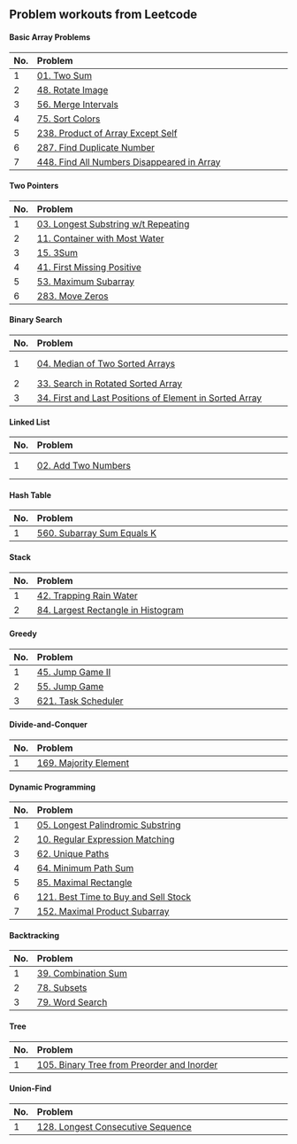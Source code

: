 ## Problem workouts from Leetcode

#### Basic Array Problems

| No.  | Problem&nbsp;&nbsp;&nbsp;&nbsp;&nbsp;&nbsp;&nbsp;&nbsp;&nbsp;&nbsp;&nbsp;&nbsp;&nbsp;&nbsp;&nbsp;&nbsp;&nbsp;&nbsp;&nbsp;&nbsp;&nbsp;&nbsp;&nbsp;&nbsp;&nbsp;&nbsp;&nbsp;&nbsp;&nbsp;&nbsp;&nbsp;&nbsp;&nbsp;&nbsp;&nbsp;&nbsp;&nbsp;&nbsp;&nbsp;&nbsp;&nbsp;&nbsp;&nbsp;&nbsp;&nbsp;&nbsp;&nbsp;&nbsp;&nbsp;&nbsp;&nbsp;&nbsp;&nbsp;&nbsp;&nbsp;&nbsp;&nbsp;&nbsp;&nbsp;&nbsp;&nbsp;&nbsp;&nbsp;&nbsp;&nbsp;&nbsp;&nbsp;&nbsp;&nbsp;&nbsp;&nbsp;&nbsp;&nbsp;&nbsp;&nbsp;&nbsp;&nbsp;&nbsp;&nbsp;&nbsp;&nbsp;&nbsp;&nbsp;&nbsp;&nbsp;&nbsp;&nbsp;&nbsp;&nbsp;&nbsp;&nbsp;&nbsp;&nbsp;&nbsp;&nbsp;&nbsp;&nbsp;&nbsp;&nbsp;&nbsp; | Solution&nbsp;&nbsp;&nbsp;&nbsp;&nbsp;&nbsp;&nbsp;&nbsp;&nbsp;&nbsp;&nbsp;&nbsp;&nbsp;&nbsp;&nbsp;&nbsp;&nbsp;&nbsp;&nbsp;&nbsp; | Level  |
| ---- | :----------------------------------------------------------- | ------------------------------------------------------------ | ------ |
| 1    | [01. Two Sum](https://leetcode.com/problems/two-sum/)        | [python](https://github.com/baihuaxie/leetcode/blob/master/01_basic_array/01_two_sums.py) | Easy   |
| 2    | [48. Rotate Image](https://leetcode.com/problems/rotate-image/) | [c++](https://github.com/baihuaxie/leetcode/blob/master/01_basic_array/48_rotate_image.cpp) | Medium |
| 3    | [56. Merge Intervals](https://leetcode.com/problems/merge-intervals/) | [c++](https://github.com/baihuaxie/leetcode/blob/master/01_basic_array/56_merge_intervals.h) | Medium |
| 4    | [75. Sort Colors](https://leetcode.com/problems/sort-colors/) | [c++](https://github.com/baihuaxie/leetcode/blob/master/01_basic_array/75_sort_colors.h) | Medium |
| 5    | [238. Product of Array Except Self](https://leetcode.com/problems/product-of-array-except-self/) | [c++](https://github.com/baihuaxie/leetcode/blob/master/01_basic_array/238_product_except_self.h) | Medium |
| 6    | [287. Find Duplicate Number](https://leetcode.com/problems/find-the-duplicate-number/) | [c++ (speed 90%)](https://github.com/baihuaxie/leetcode/blob/master/01_basic_array/287_find_duplicate.h) | Medium |
| 7    | [448. Find All Numbers Disappeared in Array](https://leetcode.com/problems/find-all-numbers-disappeared-in-an-array/) | [c++](https://github.com/baihuaxie/leetcode/blob/master/01_basic_array/448_all_missing_numbers.h) | Easy   |

#### Two Pointers

| No.  | Problem&nbsp;&nbsp;&nbsp;&nbsp;&nbsp;&nbsp;&nbsp;&nbsp;&nbsp;&nbsp;&nbsp;&nbsp;&nbsp;&nbsp;&nbsp;&nbsp;&nbsp;&nbsp;&nbsp;&nbsp;&nbsp;&nbsp;&nbsp;&nbsp;&nbsp;&nbsp;&nbsp;&nbsp;&nbsp;&nbsp;&nbsp;&nbsp;&nbsp;&nbsp;&nbsp;&nbsp;&nbsp;&nbsp;&nbsp;&nbsp;&nbsp;&nbsp;&nbsp;&nbsp;&nbsp;&nbsp;&nbsp;&nbsp;&nbsp;&nbsp;&nbsp;&nbsp;&nbsp;&nbsp;&nbsp;&nbsp;&nbsp;&nbsp;&nbsp;&nbsp;&nbsp;&nbsp;&nbsp;&nbsp;&nbsp;&nbsp;&nbsp;&nbsp;&nbsp;&nbsp;&nbsp;&nbsp;&nbsp;&nbsp;&nbsp;&nbsp;&nbsp;&nbsp;&nbsp;&nbsp;&nbsp;&nbsp;&nbsp;&nbsp;&nbsp;&nbsp;&nbsp;&nbsp;&nbsp;&nbsp;&nbsp;&nbsp;&nbsp;&nbsp;&nbsp;&nbsp;&nbsp;&nbsp;&nbsp;&nbsp; | Solution&nbsp;&nbsp;&nbsp;&nbsp;&nbsp;&nbsp;&nbsp;&nbsp;&nbsp;&nbsp;&nbsp;&nbsp;&nbsp;&nbsp;&nbsp;&nbsp;&nbsp;&nbsp;&nbsp;&nbsp; | Level  |
| ---- | ------------------------------------------------------------ | ------------------------------------------------------------ | ------ |
| 1    | [03. Longest Substring w/t Repeating](https://leetcode.com/problems/longest-substring-without-repeating-characters/) | [python (mem 99%)](https://github.com/baihuaxie/leetcode/blob/master/02_two_pointers/03_longest_substring.py) | Medium |
| 2    | [11. Container with Most Water](https://leetcode.com/problems/container-with-most-water/) | [python](https://github.com/baihuaxie/leetcode/blob/master/02_two_pointers/11_container.py) | Medium |
| 3    | [15. 3Sum](https://leetcode.com/problems/3sum/)              | [c++](https://github.com/baihuaxie/leetcode/blob/master/02_two_pointers/15_3Sum.cpp) | Medium |
| 4    | [41. First Missing Positive](https://leetcode.com/problems/first-missing-positive/) | [c++](https://github.com/baihuaxie/leetcode/blob/master/02_two_pointers/41_first_missing_pos_integer.cpp) | Hard   |
| 5    | [53. Maximum Subarray](https://leetcode.com/problems/maximum-subarray/) | [c++](https://github.com/baihuaxie/leetcode/blob/master/02_two_pointers/53_maximum_subarray.cpp) | Easy   |
| 6    | [283. Move Zeros](https://leetcode.com/problems/move-zeroes/) | [c++](https://github.com/baihuaxie/leetcode/blob/master/02_two_pointers/283_move_zeros.h) | Easy   |

#### Binary Search

| No.  | Problem&nbsp;&nbsp;&nbsp;&nbsp;&nbsp;&nbsp;&nbsp;&nbsp;&nbsp;&nbsp;&nbsp;&nbsp;&nbsp;&nbsp;&nbsp;&nbsp;&nbsp;&nbsp;&nbsp;&nbsp;&nbsp;&nbsp;&nbsp;&nbsp;&nbsp;&nbsp;&nbsp;&nbsp;&nbsp;&nbsp;&nbsp;&nbsp;&nbsp;&nbsp;&nbsp;&nbsp;&nbsp;&nbsp;&nbsp;&nbsp;&nbsp;&nbsp;&nbsp;&nbsp;&nbsp;&nbsp;&nbsp;&nbsp;&nbsp;&nbsp;&nbsp;&nbsp;&nbsp;&nbsp;&nbsp;&nbsp;&nbsp;&nbsp;&nbsp;&nbsp;&nbsp;&nbsp;&nbsp;&nbsp;&nbsp;&nbsp;&nbsp;&nbsp;&nbsp;&nbsp;&nbsp;&nbsp;&nbsp;&nbsp;&nbsp;&nbsp;&nbsp;&nbsp;&nbsp;&nbsp;&nbsp;&nbsp;&nbsp;&nbsp;&nbsp;&nbsp;&nbsp;&nbsp;&nbsp;&nbsp;&nbsp;&nbsp;&nbsp;&nbsp;&nbsp;&nbsp;&nbsp;&nbsp;&nbsp;&nbsp; | Solution&nbsp;&nbsp;&nbsp;&nbsp;&nbsp;&nbsp;&nbsp;&nbsp;&nbsp;&nbsp;&nbsp;&nbsp;&nbsp;&nbsp;&nbsp;&nbsp;&nbsp;&nbsp;&nbsp;&nbsp; | Level  |
| ---- | ------------------------------------------------------------ | ------------------------------------------------------------ | ------ |
| 1    | [04. Median of Two Sorted Arrays](https://leetcode.com/problems/median-of-two-sorted-arrays/) | [python (mem 100%)](https://github.com/baihuaxie/leetcode/blob/master/03_binary_search/04_median_of_two_sorted_arrays.py) | Hard   |
| 2    | [33. Search in Rotated Sorted Array](https://leetcode.com/problems/search-in-rotated-sorted-array/) | [c++](https://github.com/baihuaxie/leetcode/blob/master/03_binary_search/33_search_rotated_sorted_array.cpp) | Medium |
| 3    | [34. First and Last Positions of Element in Sorted Array](https://leetcode.com/problems/find-first-and-last-position-of-element-in-sorted-array/) | [c++](https://github.com/baihuaxie/leetcode/blob/master/03_binary_search/34_find_posiitons_in_sorted_array.cpp) | Medium |

#### Linked List

| No.  | Problem&nbsp;&nbsp;&nbsp;&nbsp;&nbsp;&nbsp;&nbsp;&nbsp;&nbsp;&nbsp;&nbsp;&nbsp;&nbsp;&nbsp;&nbsp;&nbsp;&nbsp;&nbsp;&nbsp;&nbsp;&nbsp;&nbsp;&nbsp;&nbsp;&nbsp;&nbsp;&nbsp;&nbsp;&nbsp;&nbsp;&nbsp;&nbsp;&nbsp;&nbsp;&nbsp;&nbsp;&nbsp;&nbsp;&nbsp;&nbsp;&nbsp;&nbsp;&nbsp;&nbsp;&nbsp;&nbsp;&nbsp;&nbsp;&nbsp;&nbsp;&nbsp;&nbsp;&nbsp;&nbsp;&nbsp;&nbsp;&nbsp;&nbsp;&nbsp;&nbsp;&nbsp;&nbsp;&nbsp;&nbsp;&nbsp;&nbsp;&nbsp;&nbsp;&nbsp;&nbsp;&nbsp;&nbsp;&nbsp;&nbsp;&nbsp;&nbsp;&nbsp;&nbsp;&nbsp;&nbsp;&nbsp;&nbsp;&nbsp;&nbsp;&nbsp;&nbsp;&nbsp;&nbsp;&nbsp;&nbsp;&nbsp;&nbsp;&nbsp;&nbsp;&nbsp;&nbsp;&nbsp;&nbsp;&nbsp;&nbsp; | Solution&nbsp;&nbsp;&nbsp;&nbsp;&nbsp;&nbsp;&nbsp;&nbsp;&nbsp;&nbsp;&nbsp;&nbsp;&nbsp;&nbsp;&nbsp;&nbsp;&nbsp;&nbsp;&nbsp;&nbsp; | Level  |
| ---- | ------------------------------------------------------------ | ------------------------------------------------------------ | ------ |
| 1    | [02. Add Two Numbers](https://leetcode.com/problems/add-two-numbers/) | [python (mem 100%)](https://github.com/baihuaxie/leetcode/blob/master/04_linked_list/02_add_two_numbers.py) | Medium |

#### Hash Table

| No.  | Problem&nbsp;&nbsp;&nbsp;&nbsp;&nbsp;&nbsp;&nbsp;&nbsp;&nbsp;&nbsp;&nbsp;&nbsp;&nbsp;&nbsp;&nbsp;&nbsp;&nbsp;&nbsp;&nbsp;&nbsp;&nbsp;&nbsp;&nbsp;&nbsp;&nbsp;&nbsp;&nbsp;&nbsp;&nbsp;&nbsp;&nbsp;&nbsp;&nbsp;&nbsp;&nbsp;&nbsp;&nbsp;&nbsp;&nbsp;&nbsp;&nbsp;&nbsp;&nbsp;&nbsp;&nbsp;&nbsp;&nbsp;&nbsp;&nbsp;&nbsp;&nbsp;&nbsp;&nbsp;&nbsp;&nbsp;&nbsp;&nbsp;&nbsp;&nbsp;&nbsp;&nbsp;&nbsp;&nbsp;&nbsp;&nbsp;&nbsp;&nbsp;&nbsp;&nbsp;&nbsp;&nbsp;&nbsp;&nbsp;&nbsp;&nbsp;&nbsp;&nbsp;&nbsp;&nbsp;&nbsp;&nbsp;&nbsp;&nbsp;&nbsp;&nbsp;&nbsp;&nbsp;&nbsp;&nbsp;&nbsp;&nbsp;&nbsp;&nbsp;&nbsp;&nbsp;&nbsp;&nbsp;&nbsp;&nbsp;&nbsp; | Solution&nbsp;&nbsp;&nbsp;&nbsp;&nbsp;&nbsp;&nbsp;&nbsp;&nbsp;&nbsp;&nbsp;&nbsp;&nbsp;&nbsp;&nbsp;&nbsp;&nbsp;&nbsp;&nbsp;&nbsp; | Level  |
| ---- | ------------------------------------------------------------ | ------------------------------------------------------------ | ------ |
| 1    | [560. Subarray Sum Equals K](https://leetcode.com/problems/subarray-sum-equals-k/) | [c++](https://github.com/baihuaxie/leetcode/blob/master/05_hash_table/560_subarray_sum_k.h) | Medium |

#### Stack

| No.  | Problem&nbsp;&nbsp;&nbsp;&nbsp;&nbsp;&nbsp;&nbsp;&nbsp;&nbsp;&nbsp;&nbsp;&nbsp;&nbsp;&nbsp;&nbsp;&nbsp;&nbsp;&nbsp;&nbsp;&nbsp;&nbsp;&nbsp;&nbsp;&nbsp;&nbsp;&nbsp;&nbsp;&nbsp;&nbsp;&nbsp;&nbsp;&nbsp;&nbsp;&nbsp;&nbsp;&nbsp;&nbsp;&nbsp;&nbsp;&nbsp;&nbsp;&nbsp;&nbsp;&nbsp;&nbsp;&nbsp;&nbsp;&nbsp;&nbsp;&nbsp;&nbsp;&nbsp;&nbsp;&nbsp;&nbsp;&nbsp;&nbsp;&nbsp;&nbsp;&nbsp;&nbsp;&nbsp;&nbsp;&nbsp;&nbsp;&nbsp;&nbsp;&nbsp;&nbsp;&nbsp;&nbsp;&nbsp;&nbsp;&nbsp;&nbsp;&nbsp;&nbsp;&nbsp;&nbsp;&nbsp;&nbsp;&nbsp;&nbsp;&nbsp;&nbsp;&nbsp;&nbsp;&nbsp;&nbsp;&nbsp;&nbsp;&nbsp;&nbsp;&nbsp;&nbsp;&nbsp;&nbsp;&nbsp;&nbsp;&nbsp; | Solution&nbsp;&nbsp;&nbsp;&nbsp;&nbsp;&nbsp;&nbsp;&nbsp;&nbsp;&nbsp;&nbsp;&nbsp;&nbsp;&nbsp;&nbsp;&nbsp;&nbsp;&nbsp;&nbsp;&nbsp; | Level |
| ---- | ------------------------------------------------------------ | ------------------------------------------------------------ | ----- |
| 1    | [42. Trapping Rain Water](https://leetcode.com/problems/trapping-rain-water/) | [c++](https://github.com/baihuaxie/leetcode/blob/master/07_stack/42_trap_rain_water.cpp) | Hard  |
| 2    | [84. Largest Rectangle in Histogram](https://leetcode.com/problems/largest-rectangle-in-histogram/) | [c++](https://github.com/baihuaxie/leetcode/blob/master/07_stack/84_largest_rectangle_in_histogram.h) | Hard  |

#### Greedy

| No.  | Problem&nbsp;&nbsp;&nbsp;&nbsp;&nbsp;&nbsp;&nbsp;&nbsp;&nbsp;&nbsp;&nbsp;&nbsp;&nbsp;&nbsp;&nbsp;&nbsp;&nbsp;&nbsp;&nbsp;&nbsp;&nbsp;&nbsp;&nbsp;&nbsp;&nbsp;&nbsp;&nbsp;&nbsp;&nbsp;&nbsp;&nbsp;&nbsp;&nbsp;&nbsp;&nbsp;&nbsp;&nbsp;&nbsp;&nbsp;&nbsp;&nbsp;&nbsp;&nbsp;&nbsp;&nbsp;&nbsp;&nbsp;&nbsp;&nbsp;&nbsp;&nbsp;&nbsp;&nbsp;&nbsp;&nbsp;&nbsp;&nbsp;&nbsp;&nbsp;&nbsp;&nbsp;&nbsp;&nbsp;&nbsp;&nbsp;&nbsp;&nbsp;&nbsp;&nbsp;&nbsp;&nbsp;&nbsp;&nbsp;&nbsp;&nbsp;&nbsp;&nbsp;&nbsp;&nbsp;&nbsp;&nbsp;&nbsp;&nbsp;&nbsp;&nbsp;&nbsp;&nbsp;&nbsp;&nbsp;&nbsp;&nbsp;&nbsp;&nbsp;&nbsp;&nbsp;&nbsp;&nbsp;&nbsp;&nbsp;&nbsp; | Solution&nbsp;&nbsp;&nbsp;&nbsp;&nbsp;&nbsp;&nbsp;&nbsp;&nbsp;&nbsp;&nbsp;&nbsp;&nbsp;&nbsp;&nbsp;&nbsp;&nbsp;&nbsp;&nbsp;&nbsp; | Level  |
| ---- | ------------------------------------------------------------ | ------------------------------------------------------------ | ------ |
| 1    | [45. Jump Game II](https://leetcode.com/problems/jump-game-ii/) | [c++](https://github.com/baihuaxie/leetcode/blob/master/10_greedy/45_jump_game_II.cpp) | Hard   |
| 2    | [55. Jump Game](https://leetcode.com/problems/jump-game/)    | [c++](https://github.com/baihuaxie/leetcode/blob/master/10_greedy/55_jump_game.h) | Medium |
| 3    | [621. Task Scheduler](https://leetcode.com/problems/task-scheduler/) | [c++](https://github.com/baihuaxie/leetcode/blob/master/10_greedy/621_task_scheduler.h) | Medium |

#### Divide-and-Conquer

| No.  | Problem&nbsp;&nbsp;&nbsp;&nbsp;&nbsp;&nbsp;&nbsp;&nbsp;&nbsp;&nbsp;&nbsp;&nbsp;&nbsp;&nbsp;&nbsp;&nbsp;&nbsp;&nbsp;&nbsp;&nbsp;&nbsp;&nbsp;&nbsp;&nbsp;&nbsp;&nbsp;&nbsp;&nbsp;&nbsp;&nbsp;&nbsp;&nbsp;&nbsp;&nbsp;&nbsp;&nbsp;&nbsp;&nbsp;&nbsp;&nbsp;&nbsp;&nbsp;&nbsp;&nbsp;&nbsp;&nbsp;&nbsp;&nbsp;&nbsp;&nbsp;&nbsp;&nbsp;&nbsp;&nbsp;&nbsp;&nbsp;&nbsp;&nbsp;&nbsp;&nbsp;&nbsp;&nbsp;&nbsp;&nbsp;&nbsp;&nbsp;&nbsp;&nbsp;&nbsp;&nbsp;&nbsp;&nbsp;&nbsp;&nbsp;&nbsp;&nbsp;&nbsp;&nbsp;&nbsp;&nbsp;&nbsp;&nbsp;&nbsp;&nbsp;&nbsp;&nbsp;&nbsp;&nbsp;&nbsp;&nbsp;&nbsp;&nbsp;&nbsp;&nbsp;&nbsp;&nbsp;&nbsp;&nbsp;&nbsp;&nbsp; | Solution&nbsp;&nbsp;&nbsp;&nbsp;&nbsp;&nbsp;&nbsp;&nbsp;&nbsp;&nbsp;&nbsp;&nbsp;&nbsp;&nbsp;&nbsp;&nbsp;&nbsp;&nbsp;&nbsp;&nbsp; | Level |
| ---- | ------------------------------------------------------------ | ------------------------------------------------------------ | ----- |
| 1    | [169. Majority Element](https://leetcode.com/problems/majority-element/) | [c++ (mem 90%)](https://github.com/baihuaxie/leetcode/blob/master/11_divide_and_conquer/169_maj_element.h) | Easy  |

#### Dynamic Programming

| No.  | Problem&nbsp;&nbsp;&nbsp;&nbsp;&nbsp;&nbsp;&nbsp;&nbsp;&nbsp;&nbsp;&nbsp;&nbsp;&nbsp;&nbsp;&nbsp;&nbsp;&nbsp;&nbsp;&nbsp;&nbsp;&nbsp;&nbsp;&nbsp;&nbsp;&nbsp;&nbsp;&nbsp;&nbsp;&nbsp;&nbsp;&nbsp;&nbsp;&nbsp;&nbsp;&nbsp;&nbsp;&nbsp;&nbsp;&nbsp;&nbsp;&nbsp;&nbsp;&nbsp;&nbsp;&nbsp;&nbsp;&nbsp;&nbsp;&nbsp;&nbsp;&nbsp;&nbsp;&nbsp;&nbsp;&nbsp;&nbsp;&nbsp;&nbsp;&nbsp;&nbsp;&nbsp;&nbsp;&nbsp;&nbsp;&nbsp;&nbsp;&nbsp;&nbsp;&nbsp;&nbsp;&nbsp;&nbsp;&nbsp;&nbsp;&nbsp;&nbsp;&nbsp;&nbsp;&nbsp;&nbsp;&nbsp;&nbsp;&nbsp;&nbsp;&nbsp;&nbsp;&nbsp;&nbsp;&nbsp;&nbsp;&nbsp;&nbsp;&nbsp;&nbsp;&nbsp;&nbsp;&nbsp;&nbsp;&nbsp;&nbsp; | Solution&nbsp;&nbsp;&nbsp;&nbsp;&nbsp;&nbsp;&nbsp;&nbsp;&nbsp;&nbsp;&nbsp;&nbsp;&nbsp;&nbsp;&nbsp;&nbsp;&nbsp;&nbsp;&nbsp;&nbsp; | Level  |
| ---- | ------------------------------------------------------------ | ------------------------------------------------------------ | ------ |
| 1    | [05. Longest Palindromic Substring](https://leetcode.com/problems/longest-palindromic-substring/) | [python (mem 99%)](https://github.com/baihuaxie/leetcode/blob/master/12_dynamic_programming/05_longest_palindromic.py) | Medium |
| 2    | [10. Regular Expression Matching](https://leetcode.com/problems/regular-expression-matching/) | [python (mem 99%)](https://github.com/baihuaxie/leetcode/blob/master/12_dynamic_programming/10_regex_matching.py) | Hard   |
| 3    | [62. Unique Paths](https://leetcode.com/problems/unique-paths/) | [c++](https://github.com/baihuaxie/leetcode/blob/master/12_dynamic_programming/62_unique_paths.h) | Medium |
| 4    | [64. Minimum Path Sum](https://leetcode.com/problems/minimum-path-sum/) | [c++](https://github.com/baihuaxie/leetcode/blob/master/12_dynamic_programming/64_min_path_sums.h) | Medium |
| 5    | [85. Maximal Rectangle](https://leetcode.com/problems/maximal-rectangle/) | [c++](https://github.com/baihuaxie/leetcode/blob/master/12_dynamic_programming/85_maximal_rectangle.h) | Hard   |
| 6    | [121. Best Time to Buy and Sell Stock](https://leetcode.com/problems/best-time-to-buy-and-sell-stock/) | [c++](https://github.com/baihuaxie/leetcode/blob/master/12_dynamic_programming/121_buy_sell_stock.h) | Easy   |
| 7    | [152. Maximal Product Subarray](https://leetcode.com/problems/maximum-product-subarray/) | [c++ (speed 100%)](https://github.com/baihuaxie/leetcode/blob/master/12_dynamic_programming/152_max_prod_subarray.h) | Medium |

#### Backtracking

| No.  | Problem&nbsp;&nbsp;&nbsp;&nbsp;&nbsp;&nbsp;&nbsp;&nbsp;&nbsp;&nbsp;&nbsp;&nbsp;&nbsp;&nbsp;&nbsp;&nbsp;&nbsp;&nbsp;&nbsp;&nbsp;&nbsp;&nbsp;&nbsp;&nbsp;&nbsp;&nbsp;&nbsp;&nbsp;&nbsp;&nbsp;&nbsp;&nbsp;&nbsp;&nbsp;&nbsp;&nbsp;&nbsp;&nbsp;&nbsp;&nbsp;&nbsp;&nbsp;&nbsp;&nbsp;&nbsp;&nbsp;&nbsp;&nbsp;&nbsp;&nbsp;&nbsp;&nbsp;&nbsp;&nbsp;&nbsp;&nbsp;&nbsp;&nbsp;&nbsp;&nbsp;&nbsp;&nbsp;&nbsp;&nbsp;&nbsp;&nbsp;&nbsp;&nbsp;&nbsp;&nbsp;&nbsp;&nbsp;&nbsp;&nbsp;&nbsp;&nbsp;&nbsp;&nbsp;&nbsp;&nbsp;&nbsp;&nbsp;&nbsp;&nbsp;&nbsp;&nbsp;&nbsp;&nbsp;&nbsp;&nbsp;&nbsp;&nbsp;&nbsp;&nbsp;&nbsp;&nbsp;&nbsp;&nbsp;&nbsp;&nbsp; | Solution&nbsp;&nbsp;&nbsp;&nbsp;&nbsp;&nbsp;&nbsp;&nbsp;&nbsp;&nbsp;&nbsp;&nbsp;&nbsp;&nbsp;&nbsp;&nbsp;&nbsp;&nbsp;&nbsp;&nbsp; | Level  |
| ---- | ------------------------------------------------------------ | ------------------------------------------------------------ | ------ |
| 1    | [39. Combination Sum](https://github.com/baihuaxie/leetcode/blob/master/12_dynamic_programming/152_max_prod_subarray.h) | [c++ (speed 100%)](https://github.com/baihuaxie/leetcode/blob/master/13_backtracking/39_combination_sum.cpp) | Medium |
| 2    | [78. Subsets](https://leetcode.com/problems/subsets/)        | [c++ (mem 97%)](https://github.com/baihuaxie/leetcode/blob/master/13_backtracking/78_subsets.h) | Medium |
| 3    | [79. Word Search](https://leetcode.com/problems/word-search/) | [c++](https://github.com/baihuaxie/leetcode/blob/master/13_backtracking/79_word_search.h) | Medium |

#### Tree

| No.  | Problem&nbsp;&nbsp;&nbsp;&nbsp;&nbsp;&nbsp;&nbsp;&nbsp;&nbsp;&nbsp;&nbsp;&nbsp;&nbsp;&nbsp;&nbsp;&nbsp;&nbsp;&nbsp;&nbsp;&nbsp;&nbsp;&nbsp;&nbsp;&nbsp;&nbsp;&nbsp;&nbsp;&nbsp;&nbsp;&nbsp;&nbsp;&nbsp;&nbsp;&nbsp;&nbsp;&nbsp;&nbsp;&nbsp;&nbsp;&nbsp;&nbsp;&nbsp;&nbsp;&nbsp;&nbsp;&nbsp;&nbsp;&nbsp;&nbsp;&nbsp;&nbsp;&nbsp;&nbsp;&nbsp;&nbsp;&nbsp;&nbsp;&nbsp;&nbsp;&nbsp;&nbsp;&nbsp;&nbsp;&nbsp;&nbsp;&nbsp;&nbsp;&nbsp;&nbsp;&nbsp;&nbsp;&nbsp;&nbsp;&nbsp;&nbsp;&nbsp;&nbsp;&nbsp;&nbsp;&nbsp;&nbsp;&nbsp;&nbsp;&nbsp;&nbsp;&nbsp;&nbsp;&nbsp;&nbsp;&nbsp;&nbsp;&nbsp;&nbsp;&nbsp;&nbsp;&nbsp;&nbsp;&nbsp;&nbsp;&nbsp; | Solution&nbsp;&nbsp;&nbsp;&nbsp;&nbsp;&nbsp;&nbsp;&nbsp;&nbsp;&nbsp;&nbsp;&nbsp;&nbsp;&nbsp;&nbsp;&nbsp;&nbsp;&nbsp;&nbsp;&nbsp; | Level  |
| ---- | ------------------------------------------------------------ | ------------------------------------------------------------ | ------ |
| 1    | [105. Binary Tree from Preorder and Inorder](https://leetcode.com/problems/construct-binary-tree-from-preorder-and-inorder-traversal/) | [c++](https://github.com/baihuaxie/leetcode/blob/master/14_tree/105_construct_binary_tree.h) | Medium |

#### Union-Find

| No.  | Problem&nbsp;&nbsp;&nbsp;&nbsp;&nbsp;&nbsp;&nbsp;&nbsp;&nbsp;&nbsp;&nbsp;&nbsp;&nbsp;&nbsp;&nbsp;&nbsp;&nbsp;&nbsp;&nbsp;&nbsp;&nbsp;&nbsp;&nbsp;&nbsp;&nbsp;&nbsp;&nbsp;&nbsp;&nbsp;&nbsp;&nbsp;&nbsp;&nbsp;&nbsp;&nbsp;&nbsp;&nbsp;&nbsp;&nbsp;&nbsp;&nbsp;&nbsp;&nbsp;&nbsp;&nbsp;&nbsp;&nbsp;&nbsp;&nbsp;&nbsp;&nbsp;&nbsp;&nbsp;&nbsp;&nbsp;&nbsp;&nbsp;&nbsp;&nbsp;&nbsp;&nbsp;&nbsp;&nbsp;&nbsp;&nbsp;&nbsp;&nbsp;&nbsp;&nbsp;&nbsp;&nbsp;&nbsp;&nbsp;&nbsp;&nbsp;&nbsp;&nbsp;&nbsp;&nbsp;&nbsp;&nbsp;&nbsp;&nbsp;&nbsp;&nbsp;&nbsp;&nbsp;&nbsp;&nbsp;&nbsp;&nbsp;&nbsp;&nbsp;&nbsp;&nbsp;&nbsp;&nbsp;&nbsp;&nbsp;&nbsp; | Solution&nbsp;&nbsp;&nbsp;&nbsp;&nbsp;&nbsp;&nbsp;&nbsp;&nbsp;&nbsp;&nbsp;&nbsp;&nbsp;&nbsp;&nbsp;&nbsp;&nbsp;&nbsp;&nbsp;&nbsp; | Level |
| ---- | ------------------------------------------------------------ | ------------------------------------------------------------ | ----- |
| 1    | [128. Longest Consecutive Sequence](https://leetcode.com/problems/longest-consecutive-sequence/) | [c++](https://github.com/baihuaxie/leetcode/blob/master/18_union_find/128_longest_consecutive_seq.h) | Hard  |